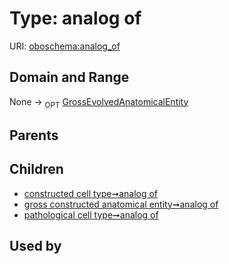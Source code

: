 
# Type: analog of




URI: [oboschema:analog_of](http://purl.obolibrary.org/oboschema/analog_of)


## Domain and Range

None ->  <sub>OPT</sub> [GrossEvolvedAnatomicalEntity](GrossEvolvedAnatomicalEntity.md)

## Parents


## Children

 *  [constructed cell type➞analog of](constructed_cell_type_analog_of.md)
 *  [gross constructed anatomical entity➞analog of](gross_constructed_anatomical_entity_analog_of.md)
 *  [pathological cell type➞analog of](pathological_cell_type_analog_of.md)

## Used by

